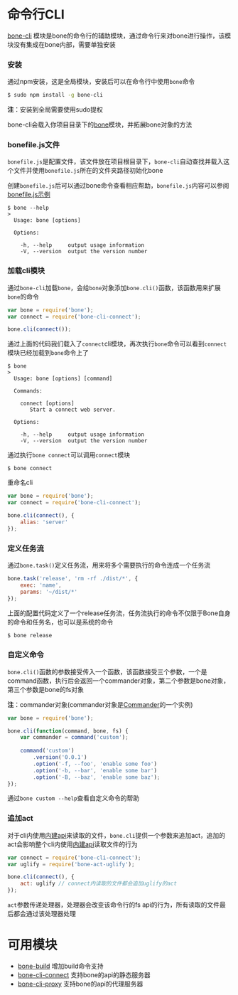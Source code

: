 # 命令行CLI

[bone-cli](https://github.com/wyicwx/bone-cli) 模块是bone的命令行的辅助模块，通过命令行来对bone进行操作，该模块没有集成在bone内部，需要单独安装

### 安装
通过npm安装，这是全局模块，安装后可以在命令行中使用`bone`命令

```sh
$ sudo npm install -g bone-cli
```

**注**：安装到全局需要使用sudo提权

bone-cli会载入你项目目录下的[bone](https://github.com/wyicwx/bone)模块，并拓展bone对象的方法

### bonefile.js文件

`bonefile.js`是配置文件，该文件放在项目根目录下，`bone-cli`自动查找并载入这个文件并使用`bonefile.js`所在的文件夹路径初始化bone

创建`bonefile.js`后可以通过bone命令查看相应帮助，`bonefile.js`内容可以参阅 [bonefile.js示例](./example.html)

```shell
$ bone --help
>
  Usage: bone [options]

  Options:

    -h, --help     output usage information
    -V, --version  output the version number
```

### 加载cli模块

通过`bone-cli`加载`bone`，会给`bone`对象添加`bone.cli()`函数，该函数用来扩展`bone`的命令

```javascript
var bone = require('bone');
var connect = require('bone-cli-connect');

bone.cli(connect());
```
通过上面的代码我们载入了`connect`cli模块，再次执行`bone`命令可以看到`connect`模块已经加载到`bone`命令上了

```shell
$ bone
> 
  Usage: bone [options] [command]

  Commands:

    connect [options] 
       Start a connect web server.

  Options:

    -h, --help     output usage information
    -V, --version  output the version number
```

通过执行`bone connect`可以调用`connect`模块

```shell
$ bone connect
```

重命名cli

```javascript
var bone = require('bone');
var connect = require('bone-cli-connect');

bone.cli(connect(), {
    alias: 'server'
});
```

### 定义任务流

通过`bone.task()`定义任务流，用来将多个需要执行的命令连成一个任务流

```js
bone.task('release', 'rm -rf ./dist/*', {
    exec: 'name',
    params: '~/dist/*'
});
```

上面的配置代码定义了一个release任务流，任务流执行的命令不仅限于Bone自身的命令和任务名，也可以是系统的命令

```sh
$ bone release
```

### 自定义命令

`bone.cli()`函数的参数接受传入一个函数，该函数接受三个参数，一个是command函数，执行后会返回一个commander对象，第二个参数是bone对象，第三个参数是bone的fs对象

**注**：commander对象(commander对象是[Commander](https://github.com/tj/commander.js)的一个实例)

```js
var bone = require('bone');

bone.cli(function(command, bone, fs) {
    var commander = command('custom');
    
    command('custom')
        .version('0.0.1')
        .option('-f, --foo', 'enable some foo')
        .option('-b, --bar', 'enable some bar')
        .option('-B, --baz', 'enable some baz');
});
```
通过`bone custom --help`查看自定义命令的帮助

### 追加act

对于cli内使用[内建api](./inner_api.html)来读取的文件，`bone.cli`提供一个参数来追加act，追加的act会影响整个cli内使用[内建api](./inner_api.html)读取文件的行为

```js
var connect = require('bone-cli-connect');
var uglify = require('bone-act-uglify');

bone.cli(connect(), {
    act: uglify // connect内读取的文件都会追加uglify的act
});

```

`act`参数传递处理器，处理器会改变该命令行的fs api的行为，所有读取的文件最后都会通过该处理器处理


# 可用模块

+ [bone-build](https://github.com/wyicwx/bone-build) 增加build命令支持
+ [bone-cli-connect](https://github.com/wyicwx/bone-cli-connect) 支持bone的api的静态服务器
+ [bone-cli-proxy](https://github.com/wyicwx/bone-cli-proxy) 支持bone的api的代理服务器

